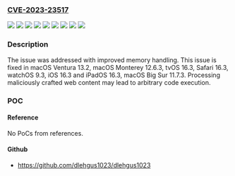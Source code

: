 ### [CVE-2023-23517](https://cve.mitre.org/cgi-bin/cvename.cgi?name=CVE-2023-23517)
![](https://img.shields.io/static/v1?label=Product&message=iOS%20and%20iPadOS&color=blue)
![](https://img.shields.io/static/v1?label=Product&message=tvOS&color=blue)
![](https://img.shields.io/static/v1?label=Product&message=watchOS&color=blue)
![](https://img.shields.io/static/v1?label=Version&message=%3C%2011.7%20&color=brighgreen)
![](https://img.shields.io/static/v1?label=Version&message=%3C%2012.6%20&color=brighgreen)
![](https://img.shields.io/static/v1?label=Version&message=%3C%2013.2%20&color=brighgreen)
![](https://img.shields.io/static/v1?label=Version&message=%3C%2016.3%20&color=brighgreen)
![](https://img.shields.io/static/v1?label=Version&message=%3C%209.3%20&color=brighgreen)
![](https://img.shields.io/static/v1?label=Vulnerability&message=Processing%20maliciously%20crafted%20web%20content%20may%20lead%20to%20arbitrary%20code%20execution&color=brighgreen)

### Description

The issue was addressed with improved memory handling. This issue is fixed in macOS Ventura 13.2, macOS Monterey 12.6.3, tvOS 16.3, Safari 16.3, watchOS 9.3, iOS 16.3 and iPadOS 16.3, macOS Big Sur 11.7.3. Processing maliciously crafted web content may lead to arbitrary code execution.

### POC

#### Reference
No PoCs from references.

#### Github
- https://github.com/dlehgus1023/dlehgus1023

